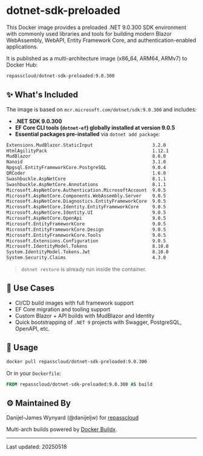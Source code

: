 # dotnet-sdk-preloaded

This Docker image provides a preloaded .NET 9.0.300 SDK environment with commonly used libraries and tools for building modern Blazor WebAssembly, WebAPI, Entity Framework Core, and authentication-enabled applications.

It is published as a multi-architecture image (x86_64, ARM64, ARMv7) to Docker Hub:

```sh
repasscloud/dotnet-sdk-preloaded:9.0.300
```

## ✨ What's Included

The image is based on `mcr.microsoft.com/dotnet/sdk:9.0.300` and includes:

- **.NET SDK 9.0.300**
- **EF Core CLI tools (`dotnet-ef`) globally installed at version 9.0.5**
- **Essential packages pre-installed** via `dotnet add package`:

```bash
Extensions.MudBlazor.StaticInput                      3.2.0
HtmlAgilityPack                                       1.12.1
MudBlazor                                             8.6.0
Nanoid                                                3.1.0
Npgsql.EntityFrameworkCore.PostgreSQL                 9.0.4
QRCoder                                               1.6.0
Swashbuckle.AspNetCore                                8.1.1
Swashbuckle.AspNetCore.Annotations                    8.1.1
Microsoft.AspNetCore.Authentication.MicrosoftAccount  9.0.5
Microsoft.AspNetCore.Components.WebAssembly.Server    9.0.5
Microsoft.AspNetCore.Diagnostics.EntityFrameworkCore  9.0.5
Microsoft.AspNetCore.Identity.EntityFrameworkCore     9.0.5
Microsoft.AspNetCore.Identity.UI                      9.0.5
Microsoft.AspNetCore.OpenApi                          9.0.5
Microsoft.EntityFrameworkCore                         9.0.5
Microsoft.EntityFrameworkCore.Design                  9.0.5
Microsoft.EntityFrameworkCore.Tools                   9.0.5
Microsoft.Extensions.Configuration                    9.0.5
Microsoft.IdentityModel.Tokens                        8.10.0
System.IdentityModel.Tokens.Jwt                       8.10.0
System.Security.Claims                                4.3.0
```

> `dotnet restore` is already run inside the container.

## 🚀 Use Cases

- CI/CD build images with full framework support
- EF Core migration and tooling support
- Custom Blazor + API builds with MudBlazor and Identity
- Quick bootstrapping of `.NET 9` projects with Swagger, PostgreSQL, OpenAPI, etc.

## 🔗 Usage

```bash
docker pull repasscloud/dotnet-sdk-preloaded:9.0.300
```

Or in your `Dockerfile`:

```dockerfile
FROM repasscloud/dotnet-sdk-preloaded:9.0.300 AS build
```

## ⚙️ Maintained By

Danijel-James Wynyard (@danijeljw) for [repasscloud](https://github.com/repasscloud)

Multi-arch builds powered by [Docker Buildx](https://docs.docker.com/buildx/working-with-buildx/).

---

Last updated: 20250518
